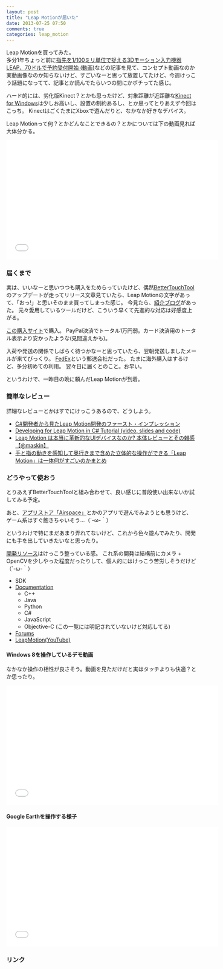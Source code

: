 ```yaml
---
layout: post
title: "Leap Motionが届いた"
date: 2013-07-25 07:50
comments: true
categories: leap_motion
---
```

Leap Motionを買ってみた。  
多分1年ちょっと前に[指先を1/100ミリ単位で捉える3Dモーション入力機器 LEAP、70ドルで予約受付開始 (動画)](http://japanese.engadget.com/2012/05/21/1-100-3d-leap-70/)などの記事を見て、コンセプト動画なのか実動画像なのか知らないけど、すごいなーと思って放置してたけど、今週けっこう話題になってて、記事とか読んでたらいつの間にかポチってた感じ。

ハード的には、劣化版Kinect？とかも思ったけど、対象距離が近距離な[Kinect for Windows](http://rcm-fe.amazon-adsystem.com/e/cm?lt1=_blank&bc1=000000&IS2=1&bg1=FFFFFF&fc1=000000&lc1=0000FF&t=mono0926-22&o=9&p=8&l=as4&m=amazon&f=ifr&ref=ss_til&asins=B0074BN0VO)は少しお高いし、設置の制約あるし、とか思ってとりあえず今回はこっち。
KinectはごくたまにXboxで遊んだりと、なかなか好きなデバイス。

Leap Motionって何？とかどんなことできるの？とかについては下の動画見れば大体分かる。
<iframe width="560" height="315" src="//www.youtube.com/embed/3b4w749Tud8" frameborder="0" allowfullscreen></iframe>

<!-- more -->

### 届くまで

実は、いいなーと思いつつも購入をためらっていたけど、偶然[BetterTouchTool]()のアップデートが走ってリリース文章見ていたら、Leap Motionの文字があって、「おっ!」と思いそのまま買ってしまった感じ。
今見たら、[紹介ブログ](http://blog.boastr.net/?page_id=3023)があった。
元々愛用しているツールだけど、こういう早くて先進的な対応は好感度上がる。

[この購入サイト](https://www.leapmotion.com/product)で購入。
PayPal決済でトータル1万円弱。カード決済用のトータル表示より安かったような(見間違えかも)。

入荷や発送の関係でしばらく待つかなーと思っていたら、翌朝発送しましたメールが来てびっくり。
[FedEx](http://www.fedex.com/us/)という郵送会社だった。
たまに海外購入はするけど、多分初めての利用。
翌々日に届くとのこと。お早い。

というわけで、一昨日の晩に頼んだLeap Motionが到着。


### 簡単なレビュー

詳細なレビューとかはすでにけっこうあるので、どうしよう。

- [C#開発者から見たLeap Motion開発のファースト・インプレッション](http://www.buildinsider.net/small/leapmotionfirstimp/01)
- [Developing for Leap Motion in C# Tutorial (video, slides and code)](http://www.irisclasson.com/2013/05/02/developing-for-leap-motion-in-c-tutorial-video-slides-and-code/)
- [Leap Motion は本当に革新的なUIデバイスなのか? 本体レビューとその雑感【@maskin】](http://techwave.jp/archives/leap-motion-1st-review.html)
- [手と指の動きを感知して奥行きまで含めた立体的な操作ができる「Leap Motion」は一体何がすごいのかまとめ](http://gigazine.net/news/20130723-leap-motion-store-airspace-launched/)

### どうやって使おう

とりあえずBetterTouchToolと組み合わせて、良い感じに普段使い出来ないか試してみる予定。

あと、[アプリストア「Airspace」](https://airspace.leapmotion.com/)とかのアプリで遊んでみようとも思うけど、ゲーム系はすぐ飽きちゃいそう…（´-ω-｀）


というわけで特にまだあまり弄れてないけど、これから色々遊んでみたり、開発にも手を出していきたいなと思ったり。

[開発リソース](https://www.leapmotion.com/developers)はけっこう整っている感。
これ系の開発は結構前にカメラ + OpenCVを少しやった程度だったりして、個人的にはけっこう苦労しそうだけど（´-ω-｀）

* SDK
* [Documentation](https://developer.leapmotion.com/docs)
  - C++
  - Java
  - Python
  - C#
  - JavaScript
  - Objective-C (この一覧には明記されていないけど対応してる)
* [Forums](https://developer.leapmotion.com/forums)
* [LeapMotion(YouTube)](https://www.youtube.com/user/leapmotion)

#### Windows 8を操作しているデモ動画

なかなか操作の相性が良さそう。動画を見ただけだと実はタッチよりも快適？とか思ったり。

<iframe width="560" height="315" src="//www.youtube.com/embed/21LtA5-wiwU" frameborder="0" allowfullscreen></iframe>

#### Google Earthを操作する様子
<iframe width="560" height="315" src="//www.youtube.com/embed/RebX7YEn3GQ" frameborder="0" allowfullscreen></iframe>

### リンク

